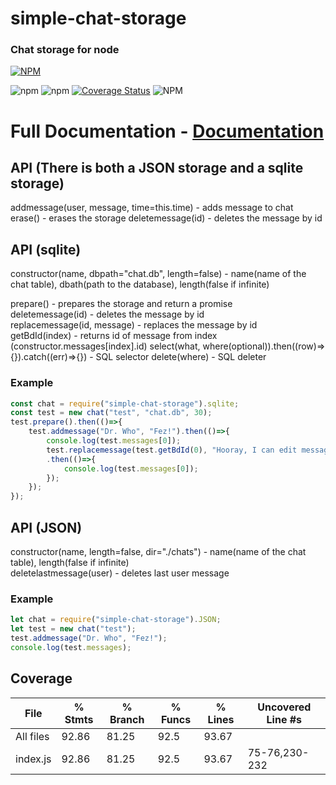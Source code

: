 # simple-chat-storage
### Chat storage for node  
[![NPM](https://nodei.co/npm/simple-chat-storage.png)](https://nodei.co/npm/simple-chat-storage/)  

![npm](https://img.shields.io/npm/v/simple-chat-storage)
![npm](https://img.shields.io/npm/dt/simple-chat-storage)
[![Coverage Status](https://coveralls.io/repos/github/artegoser/simple-chat-storage/badge.svg?branch=main)](https://coveralls.io/github/artegoser/simple-chat-storage?branch=main)
![NPM](https://img.shields.io/npm/l/simple-chat-storage)


# Full Documentation - [Documentation](https://artegoser.github.io\simple-chat-storage\documentation)

## API (There is both a JSON storage and a sqlite storage)
  
addmessage(user, message, time=this.time) - adds message to chat  
erase() - erases the storage
deletemessage(id) - deletes the message by id  

## API (sqlite)

constructor(name, dbpath="chat.db", length=false) - name(name of the chat table),  dbath(path to the database), length(false if infinite)

prepare() - prepares the storage and return a promise  
deletemessage(id) - deletes the message by id  
replacemessage(id, message) - replaces the message by id  
getBdId(index) - returns id of message from index (constructor.messages[index].id)
select(what, where(optional)).then((row)=>{}).catch((err)=>{}) - SQL selector
delete(where) - SQL deleter

### Example
```javascript
const chat = require("simple-chat-storage").sqlite;
const test = new chat("test", "chat.db", 30);
test.prepare().then(()=>{
	test.addmessage("Dr. Who", "Fez!").then(()=>{
		console.log(test.messages[0]);
		test.replacemessage(test.getBdId(0), "Hooray, I can edit messages.")
		.then(()=>{
			console.log(test.messages[0]);
		});
	});
});
```

## API (JSON)

constructor(name, length=false, dir="./chats") - name(name of the chat table), length(false if infinite)  
deletelastmessage(user) - deletes last user message  

### Example
```javascript
let chat = require("simple-chat-storage").JSON;
let test = new chat("test");
test.addmessage("Dr. Who", "Fez!");
console.log(test.messages);
```

## Coverage
File      | % Stmts | % Branch | % Funcs | % Lines | Uncovered Line #s
----------|---------|----------|---------|---------|-------------------
All files |   92.86 |    81.25 |    92.5 |   93.67 |
 index.js |   92.86 |    81.25 |    92.5 |   93.67 | 75-76,230-232